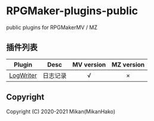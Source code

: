# RPGMaker-plugins-public
public plugins for RPGMakerMV / MZ  


## 插件列表

| Plugin | Desc | MV version | MZ version |
| ---- | ---- | :--: | :--: |
| [LogWriter](plugins/LogWriter) | 日志记录 | √ | × |


## Copyright
Copyright (C) 2020-2021 Mikan(MikanHako)  
